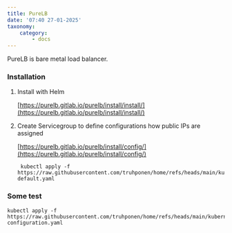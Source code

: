 ```yaml
---
title: PureLB
date: '07:40 27-01-2025'
taxonomy:
    category:
        - docs
---
```


PureLB is bare metal load balancer.

### Installation

1. Install with Helm

   [https://purelb.gitlab.io/purelb/install/install/](https://purelb.gitlab.io/purelb/install/install/)

2. Create Servicegroup to define configurations how public IPs are assigned

   [https://purelb.gitlab.io/purelb/install/config/](https://purelb.gitlab.io/purelb/install/config/)

        kubectl apply -f https://raw.githubusercontent.com/truhponen/home/refs/heads/main/kubernetes/purelb/servicegroup-default.yaml

### Some test

    kubectl apply -f https://raw.githubusercontent.com/truhponen/home/refs/heads/main/kubernetes/purelb/test-configuration.yaml
